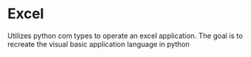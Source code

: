 # Excel
Utilizes python com types to operate an excel application. The goal is to recreate the visual basic application language in python
